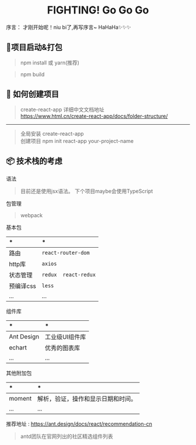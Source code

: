 <h1 align="center">FIGHTING! Go Go Go</h1>

序言： 才刚开始呢！niu bi了,再写序言~ HaHaHa✨✨✨

## 🌱项目启动&打包
> npm install 或 yarn(推荐)  

> npm build  
##  🔨 如何创建项目 
> create-react-app 详细中文文档地址    
> https://www.html.cn/create-react-app/docs/folder-structure/  
---
>  全局安装 create-react-app     
>  创建项目 npm init react-app  your-project-name    

## 📦  技术栈的考虑 
语法
> 目前还是使用jsx语法。 下个项目maybe会使用TypeScript  

包管理
> webpack   

基本包  


|* | *| 
|:-- |:-- | 
|路由|`react-router-dom`| 
|http库| `axios`| 
|状态管理| `redux  react-redux` | 
|预编译css| `less`| 
|... |... | 

组件库  


|* | *|
|:--  |:--  |
|Ant Design | 工业级UI组件库|
|echart |优秀的图表库 |
|... |... |  

其他附加包  


|* | *| 
|:-- |:-- |
|moment|解析，验证，操作和显示日期和时间。|
|... |... |



推荐地址 : https://ant.design/docs/react/recommendation-cn
> antd团队在官网列出的社区精选组件列表

